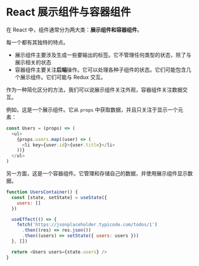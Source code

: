 # React 展示组件与容器组件

在 React 中，组件通常分为两大类：**展示组件和容器组件**。

每一个都有其独特的特点。

- 展示组件主要涉及生成一些要输出的标签。它不管理任何类型的状态，除了与展示相关的状态
- 容器组件主要关注**后端**操作。它可以处理各种子组件的状态。它们可能包含几个展示组件。它们可能与 Redux 交互。

作为一种简化区分的方法，我们可以说展示组件关注外观，容器组件关注数据交互。

例如，这是一个展示组件。它从 `props` 中获取数据，并且只关注于显示一个元素：

```js
const Users = (props) => (
  <ul>
    {props.users.map((user) => (
      <li key={user.id}>{user.title}</li>
    ))}
  </ul>
)
```

另一方面，这是一个容器组件。它管理和存储自己的数据，并使用展示组件显示数据。

```js
function UsersContainer() {
  const [state, setState] = useState({
    users: []
  })

  useEffect(() => {
    fetch('https://jsonplaceholder.typicode.com/todos/1')
      .then((res) => res.json())
      .then((users) => setState({ users: users }))
  }, [])

  return <Users users={state.users} />
}
```
